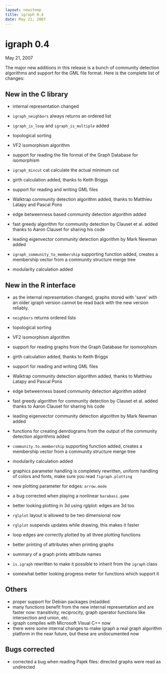 ```yaml
---
layout: newstemp
title: igraph 0.4
date: May 21, 2007
---
```


igraph 0.4
=========

May 21, 2007

The major new additions in this release is a bunch of community
detection algorithms and support for the GML file format. Here 
is the complete list of changes:

New in the C library
--------------------

- internal representation changed
- `igraph_neighbors` always returns an ordered list
- `igraph_is_loop` and `igraph_is_multiple` added

- topological sorting
- VF2 isomorphism algorithm
- support for reading the file format of the Graph Database for isomorphism
- `igraph_mincut` cat calculate the actual minimum cut
- girth calculation added, thanks to Keith Briggs
- support for reading and writing GML files

- Walktrap community detection algorithm added, thanks to Matthieu Latapy 
  and Pascal Pons
- edge betweenness based community detection algorithm added
- fast greedy algorithm for community detection by Clauset et al. added
  thanks to Aaron Clauset for sharing his code
- leading eigenvector community detection algorithm by Mark Newman added
- `igraph_community_to_membership` supporting function added, creates 
  a membership vector from a community structure merge tree
- modularity calculation added

New in the R interface
----------------------

- as the internal representation changed, graphs stored with 'save' 
  with an older igraph version cannot be read back with the new
  version reliably.
- `neighbors` returns ordered lists

- topological sorting
- VF2 isomorphism algorithm
- support for reading graphs from the Graph Database for isomorphism
- girth calculation added, thanks to Keith Briggs
- support for reading and writing GML files

- Walktrap community detection algorithm added, thanks to Matthieu Latapy 
  and Pascal Pons
- edge betweenness based community detection algorithm added
- fast greedy algorithm for community detection by Clauset et al. added
  thanks to Aaron Clauset for sharing his code  
- leading eigenvector community detection algorithm by Mark Newman added
- functions for creating denrdograms from the output of the 
  community detection algorithms added
- `community.to.membership` supporting function added, creates 
  a membership vector from a community structure merge tree
- modularity calculation added

- graphics parameter handling is completely rewritten, uniform handling 
  of colors and fonts, make sure you read `?igraph.plotting`
- new plotting parameter for edges: `arrow.mode`
- a bug corrected when playing a nonlinear `barabasi.game`
- better looking plotting in 3d using rglplot: edges are 3d too
- `rglplot` layout is allowed to be two dimensional now
- `rglplot` suspends updates while drawing, this makes it faster
- loop edges are correctly plotted by all three plotting functions

- better printing of attributes when printing graphs
- summary of a graph prints attribute names
- `is.igraph` rewritten to make it possible to inherit from the `igraph` class
- somewhat better looking progress meter for functions which support it

Others
------

- proper support for Debian packages (re)added
- many functions benefit from the new internal representation and are 
  faster now: transitivity, reciprocity, graph operator functions like 
  intersection and union, etc.
- igraph compiles with Microsoft Visual C++ now
- there were some internal changes to make igraph a real graph algorithm
  platform in the near future, but these are undocumented now

Bugs corrected
--------------

- corrected a bug when reading Pajek files: directed graphs were read as
  undirected
